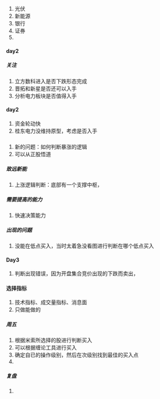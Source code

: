 1. 光伏
2. 新能源
3. 银行
4. 证券
5.

#### day2
##### 关注
1. 立方数科进入是否下跌形态完成
2. 晋拓和新星是否还可以入手
3. 分析电力板块是否值得入手
#### day2
1. 资金轮动快
2. 桂东电力没维持原型，考虑是否入手
#####
1. 新的问题：如何判断暴涨的逻辑
2. 可以从正股悟道
##### 致远新能
1. 上涨逻辑判断：底部有一个支撑中枢，
##### 需要提高的能力
1. 快速决策能力
##### 出现的问题
1. 没能在低点买入，当时太着急没看图进行判断在哪个低点买入
#### Day3
1. 判断出现错误，因为开盘集合竞价出现的下跌而卖出，
#### 选择指标
1. 技术指标、成交量指标、消息面
2. 只做能做的
##### 周五
1. 根据米索所选择的股进行判断买入
2. 可以根据缠论工具进行买入
3. 确定自已的操作级别，然后在次级别找到最佳的买入点
4. 
##### 复盘
1. 
